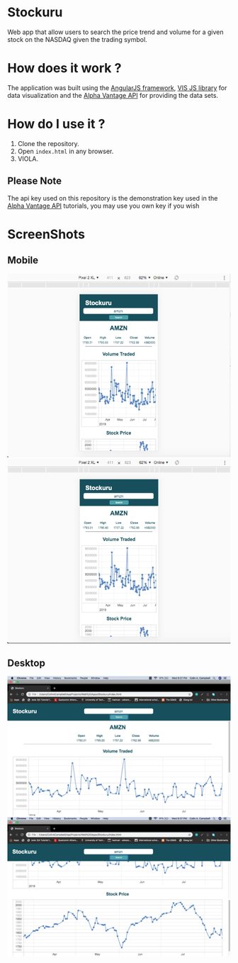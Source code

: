 # Stockuru
Web app that allow users to search the price trend and volume for a given stock on the NASDAQ given the trading symbol.

# How does it work ?
The application was built using the [AngularJS framework](https://angularjs.org/), [VIS JS library](https://visjs.org/) for data visualization and the [Alpha Vantage API](https://www.alphavantage.co/documentation/) for providing the data sets.

# How do I use it ?
1. Clone the repository.
2. Open `index.html` in any browser.
3. VIOLA.

## Please Note
The api key used on this repository is the demonstration key used in the [Alpha Vantage API](https://www.alphavantage.co/documentation/) tutorials, you may use you own key if you wish

# ScreenShots
## Mobile
![Mobile upper half](https://github.com/ColinACampbell/Stockuru/blob/master/graphics/Mobile_Top.png)  
![Mobile lower half](https://github.com/ColinACampbell/Stockuru/blob/master/graphics/Mobile_Low.png)  
## Desktop
![Mobile upper half](https://github.com/ColinACampbell/Stockuru/blob/master/graphics/Full_Top.png)  
![Mobile lower half](https://github.com/ColinACampbell/Stockuru/blob/master/graphics/Full_Low.png)  
